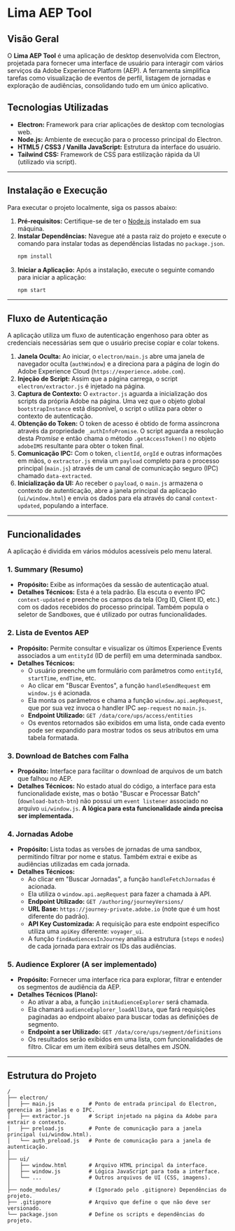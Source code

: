 # Lima AEP Tool

## Visão Geral

O **Lima AEP Tool** é uma aplicação de desktop desenvolvida com Electron, projetada para fornecer uma interface de usuário para interagir com vários serviços da Adobe Experience Platform (AEP). A ferramenta simplifica tarefas como visualização de eventos de perfil, listagem de jornadas e exploração de audiências, consolidando tudo em um único aplicativo.

## Tecnologias Utilizadas

- **Electron:** Framework para criar aplicações de desktop com tecnologias web.
- **Node.js:** Ambiente de execução para o processo principal do Electron.
- **HTML5 / CSS3 / Vanilla JavaScript:** Estrutura da interface do usuário.
- **Tailwind CSS:** Framework de CSS para estilização rápida da UI (utilizado via script).

---

## Instalação e Execução

Para executar o projeto localmente, siga os passos abaixo:

1.  **Pré-requisitos:** Certifique-se de ter o [Node.js](https://nodejs.org/) instalado em sua máquina.
2.  **Instalar Dependências:** Navegue até a pasta raiz do projeto e execute o comando para instalar todas as dependências listadas no `package.json`.
    ```bash
    npm install
    ```
3.  **Iniciar a Aplicação:** Após a instalação, execute o seguinte comando para iniciar a aplicação:
    ```bash
    npm start
    ```

---

## Fluxo de Autenticação

A aplicação utiliza um fluxo de autenticação engenhoso para obter as credenciais necessárias sem que o usuário precise copiar e colar tokens.

1.  **Janela Oculta:** Ao iniciar, o `electron/main.js` abre uma janela de navegador oculta (`authWindow`) e a direciona para a página de login do Adobe Experience Cloud (`https://experience.adobe.com`).
2.  **Injeção de Script:** Assim que a página carrega, o script `electron/extractor.js` é injetado na página.
3.  **Captura de Contexto:** O `extractor.js` aguarda a inicialização dos scripts da própria Adobe na página. Uma vez que o objeto global `bootstrapInstance` está disponível, o script o utiliza para obter o contexto de autenticação.
4.  **Obtenção do Token:** O token de acesso é obtido de forma assíncrona através da propriedade `_authInfoPromise`. O script aguarda a resolução desta *Promise* e então chama o método `.getAccessToken()` no objeto `adobeIMS` resultante para obter o token final.
5.  **Comunicação IPC:** Com o token, `clientId`, `orgId` e outras informações em mãos, o `extractor.js` envia um `payload` completo para o processo principal (`main.js`) através de um canal de comunicação seguro (IPC) chamado `data-extracted`.
6.  **Inicialização da UI:** Ao receber o `payload`, o `main.js` armazena o contexto de autenticação, abre a janela principal da aplicação (`ui/window.html`) e envia os dados para ela através do canal `context-updated`, populando a interface.

---

## Funcionalidades

A aplicação é dividida em vários módulos acessíveis pelo menu lateral.

### 1. Summary (Resumo)

-   **Propósito:** Exibe as informações da sessão de autenticação atual.
-   **Detalhes Técnicos:** Esta é a tela padrão. Ela escuta o evento IPC `context-updated` e preenche os campos da tela (Org ID, Client ID, etc.) com os dados recebidos do processo principal. Também popula o seletor de Sandboxes, que é utilizado por outras funcionalidades.

### 2. Lista de Eventos AEP

-   **Propósito:** Permite consultar e visualizar os últimos Experience Events associados a um `entityId` (ID de perfil) em uma determinada sandbox.
-   **Detalhes Técnicos:**
    -   O usuário preenche um formulário com parâmetros como `entityId`, `startTime`, `endTime`, etc.
    -   Ao clicar em "Buscar Eventos", a função `handleSendRequest` em `window.js` é acionada.
    -   Ela monta os parâmetros e chama a função `window.api.aepRequest`, que por sua vez invoca o handler IPC `aep-request` no `main.js`.
    -   **Endpoint Utilizado:** `GET /data/core/ups/access/entities`
    -   Os eventos retornados são exibidos em uma lista, onde cada evento pode ser expandido para mostrar todos os seus atributos em uma tabela formatada.

### 3. Download de Batches com Falha

-   **Propósito:** Interface para facilitar o download de arquivos de um batch que falhou no AEP.
-   **Detalhes Técnicos:** No estado atual do código, a interface para esta funcionalidade existe, mas o botão "Buscar e Processar Batch" (`download-batch-btn`) não possui um `event listener` associado no arquivo `ui/window.js`. **A lógica para esta funcionalidade ainda precisa ser implementada.**

### 4. Jornadas Adobe

-   **Propósito:** Lista todas as versões de jornadas de uma sandbox, permitindo filtrar por nome e status. Também extrai e exibe as audiências utilizadas em cada jornada.
-   **Detalhes Técnicos:**
    -   Ao clicar em "Buscar Jornadas", a função `handleFetchJornadas` é acionada.
    -   Ela utiliza o `window.api.aepRequest` para fazer a chamada à API.
    -   **Endpoint Utilizado:** `GET /authoring/journeyVersions/`
    -   **URL Base:** `https://journey-private.adobe.io` (note que é um host diferente do padrão).
    -   **API Key Customizada:** A requisição para este endpoint específico utiliza uma `apiKey` diferente: `voyager_ui`.
    -   A função `findAudiencesInJourney` analisa a estrutura (`steps` e `nodes`) de cada jornada para extrair os IDs das audiências.

### 5. Audience Explorer (A ser implementado)

-   **Propósito:** Fornecer uma interface rica para explorar, filtrar e entender os segmentos de audiência da AEP.
-   **Detalhes Técnicos (Plano):**
    -   Ao ativar a aba, a função `initAudienceExplorer` será chamada.
    -   Ela chamará `audienceExplorer_loadAllData`, que fará requisições paginadas ao endpoint abaixo para buscar todas as definições de segmento.
    -   **Endpoint a ser Utilizado:** `GET /data/core/ups/segment/definitions`
    -   Os resultados serão exibidos em uma lista, com funcionalidades de filtro. Clicar em um item exibirá seus detalhes em JSON.

---

## Estrutura do Projeto

```
/
├── electron/
│   ├── main.js           # Ponto de entrada principal do Electron, gerencia as janelas e o IPC.
│   ├── extractor.js      # Script injetado na página da Adobe para extrair o contexto.
│   ├── preload.js        # Ponte de comunicação para a janela principal (ui/window.html).
│   └── auth_preload.js   # Ponte de comunicação para a janela de autenticação.
│
├── ui/
│   ├── window.html       # Arquivo HTML principal da interface.
│   ├── window.js         # Lógica JavaScript para toda a interface.
│   └── ...               # Outros arquivos de UI (CSS, imagens).
│
├── node_modules/         # (Ignorado pelo .gitignore) Dependências do projeto.
├── .gitignore            # Arquivo que define o que não deve ser versionado.
└── package.json          # Define os scripts e dependências do projeto.
```
